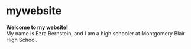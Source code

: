 # mywebsite
**Welcome to my website!**  
My name is Ezra Bernstein, and I am a high schooler at Montgomery Blair High School.

